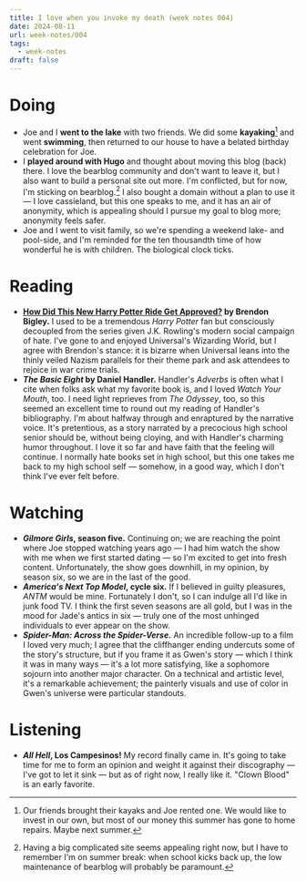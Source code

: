 ```yaml
---
title: I love when you invoke my death (week notes 004)
date: 2024-08-11
url: week-notes/004
tags:
  - week-notes
draft: false
---
```

# Doing
* Joe and I **went to the lake** with two friends. We did some **kayaking**[^1] and went **swimming**, then returned to our house to have a belated birthday celebration for Joe.
* I **played around with Hugo** and thought about moving this blog (back) there. I love the bearblog community and don't want to leave it, but I also want to build a personal site out more. I'm conflicted, but for now, I'm sticking on bearblog.[^2] I also bought a domain without a plan to use it — I love cassieland, but this one speaks to me, and it has an air of anonymity, which is appealing should I pursue my goal to blog more; anonymity feels safer.
* Joe and I went to visit family, so we're spending a weekend lake- and pool-side, and I'm reminded for the ten thousandth time of how wonderful he is with children. The biological clock ticks.
# Reading
* **[How Did This New Harry Potter Ride Get Approved?](https://wavelengths.online/posts/how-did-this-new-harry-potter-ride-get-approved) by Brendon Bigley.** I used to be a tremendous *Harry Potter* fan but consciously decoupled from the series given J.K. Rowling's modern social campaign of hate. I've gone to and enjoyed Universal's Wizarding World, but I agree with Brendon's stance: it is bizarre when Universal leans into the thinly veiled Nazism parallels for their theme park and ask attendees to rejoice in war crime trials.
* **_The Basic Eight_ by Daniel Handler.** Handler's _Adverbs_ is often what I cite when folks ask what my favorite book is, and I loved _Watch Your Mouth_, too. I need light reprieves from _The Odyssey_, too, so this seemed an excellent time to round out my reading of Handler's bibliography. I'm about halfway through and enraptured by the narrative voice. It's pretentious, as a story narrated by a precocious high school senior should be, without being cloying, and with Handler's charming humor throughout. I love it so far and have faith that the feeling will continue. I normally hate books set in high school, but this one takes me back to my high school self — somehow, in a good way, which I don't think I've ever felt before.
# Watching
* **_Gilmore Girls_, season five.** Continuing on; we are reaching the point where Joe stopped watching years ago — I had him watch the show with me when we first started dating — so I'm excited to get into fresh content. Unfortunately, the show goes downhill, in my opinion, by season six, so we are in the last of the good.
* **_America's Next Top Model_, cycle six.** If I believed in guilty pleasures, _ANTM_ would be mine. Fortunately I don't, so I can indulge all I'd like in junk food TV. I think the first seven seasons are all gold, but I was in the mood for Jade's antics in six — truly one of the most unhinged individuals to ever appear on the show.
* **_Spider-Man: Across the Spider-Verse._** An incredible follow-up to a film I loved very much; I agree that the cliffhanger ending undercuts some of the story's structure, but if you frame it as Gwen's story — which I think it was in many ways — it's a lot more satisfying, like a sophomore sojourn into another major character. On a technical and artistic level, it's a remarkable achievement; the painterly visuals and use of color in Gwen's universe were particular standouts.
# Listening
* **_All Hell_, Los Campesinos!** My record finally came in. It's going to take time for me to form an opinion and weight it against their discography — I've got to let it sink — but as of right now, I really like it. "Clown Blood" is an early favorite.

[^1]: Our friends brought their kayaks and Joe rented one. We would like to invest in our own, but most of our money this summer has gone to home repairs. Maybe next summer.
[^2]: Having a big complicated site seems appealing right now, but I have to remember I'm on summer break: when school kicks back up, the low maintenance of bearblog will probably be paramount.